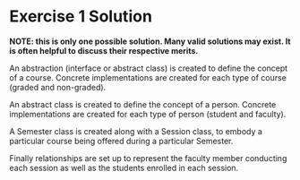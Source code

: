 Exercise 1 Solution
===================

**NOTE: this is only one possible solution. Many valid solutions may exist. It is often helpful to discuss their respective merits.**

An abstraction (interface or abstract class) is created to define the concept of a course. Concrete implementations are created for each type of course (graded and non-graded).

An abstract class is created to define the concept of a person. Concrete implementations are created for each type of person (student and faculty).

A Semester class is created along with a Session class, to embody a particular course being offered during a particular Semester.

Finally relationships are set up to represent the faculty member conducting each session as well as the students enrolled in each session.

